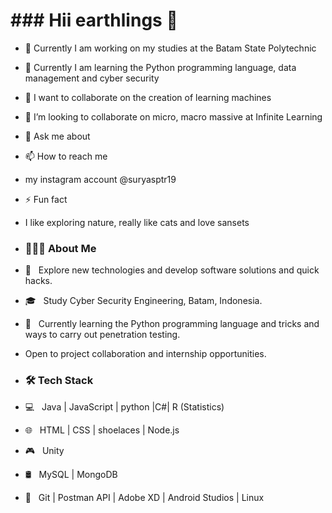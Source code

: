 # ### Hii earthlings 👋

- 🔭 Currently I am working on my studies at the Batam State Polytechnic
- 🌱 Currently I am learning the Python programming language, data management and cyber security
- 👯 I want to collaborate on the creation of learning machines
- 🤔 I’m looking to collaborate on micro, macro massive at Infinite Learning
- 💬 Ask me about 
- 📫 How to reach me
- my instagram account @suryasptr19
- ⚡ Fun fact
- I like exploring nature, really like cats and love sansets

- <h3> 👨🏻‍💻 About Me </h3>

- 🤔 &nbsp; Explore new technologies and develop software solutions and quick hacks.
- 🎓 &nbsp; Study Cyber ​​Security Engineering, Batam, Indonesia.
- 🌱 &nbsp; Currently learning the Python programming language and tricks and ways to carry out penetration testing.
- Open to project collaboration and internship opportunities.

- <h3>🛠 Tech Stack</h3>

- 💻 &nbsp; Java | JavaScript | python |C#| R (Statistics)
- 🌐 &nbsp; HTML | CSS | shoelaces | Node.js
- 🎮 &nbsp; Unity
- 🛢 &nbsp; MySQL | MongoDB
- 🔧 &nbsp; Git | Postman API | Adobe XD | Android Studios | Linux
